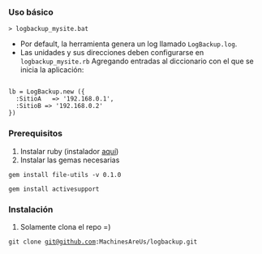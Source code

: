 ### Uso básico

<code>> logbackup_mysite.bat</code>

* Por default, la herramienta genera un log llamado `LogBackup.log`.
* Las unidades y sus direcciones deben configurarse en `logbackup_mysite.rb`
  Agregando entradas al diccionario con el que se inicia la aplicación:

<code>
lb = LogBackup.new ({
  :SitioA   => '192.168.0.1',
  :SitioB => '192.168.0.2'
})</code>

### Prerequisitos

1. Instalar ruby (instalador [aquí](http://rubyinstaller.org/))
2. Instalar las gemas necesarias

<code>gem install file-utils -v 0.1.0</code>

<code>gem install activesupport</code>

### Instalación

1. Solamente clona el repo =)

<code>git clone git@github.com:MachinesAreUs/logbackup.git</code>

  
